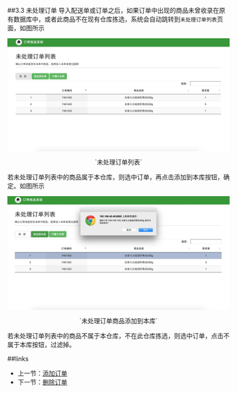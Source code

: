 ##3.3 未处理订单
导入配送单或订单之后，如果订单中出现的商品未曾收录在原有数据库中，或者此商品不在现有仓库拣选，系统会自动跳转到`未处理订单列表`页面，如图所示

<img src="images/未处理订单列表.png" width = "" height = "" alt="拣选系统" align=center />
 <p align=center> `未处理订单列表` </p>

若未处理订单列表中的商品属于本仓库，则选中订单，再点击添加到本库按钮，确定。如图所示

<img src="images/未处理订单商品添加到本库.png" width = "" height = "" alt="拣选系统" align=center />
 <p align=center> `未处理订单商品添加到本库` </p>
 
 若未处理订单列表中的商品不属于本仓库，不在此仓库拣选，则选中订单，点击不属于本库按钮，过滤掉。
 
##links
+ 上一节：[添加订单](3.2.md)
+ 下一节：[删除订单](3.4.md)